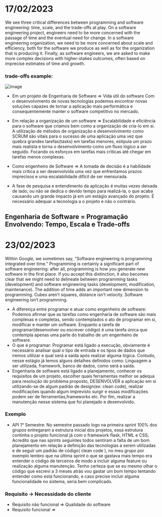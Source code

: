 # 17/02/2023

We see three critical differences between programming and software engineering: time, scale, and the trade-offs at play. On a software engineering project, engineers need to be more concerned with the passage of time and the eventual need for change. In a software engineering organization, we need to be more concerned about scale and efficiency, both for the software we produce as well as for the organization that is producing it. Finally, as software engineers, we are asked to make more complex decisions with higher-stakes outcomes, often based on imprecise estimates of time and growth.

### trade-offs example:
![image](https://user-images.githubusercontent.com/53665466/219641873-bfff00ec-ab38-4840-87fb-39fa1f1bd62c.png)


- Em um projeto de Engenharia de Software => Vida útil do software
  Com o desenvolvimento de novas tecnologias podemos encontrar novas soluções capazes de tornar a aplicação mais performática e consequentemente manter o software competitivo no mercado.

- Em relação a organização de um software => Escalabilidade e eficiência para o software que criamos bem como a organização de cria-lo em si.
  A utilização de métodos de organização e desenvolvimento como SCRUM são vitais para o sucesso de uma aplicação uma vez que quebra grandes tarefas(tasks) em tarefas menores, estipula um prazo mais realista e torna o desenvolvimento como um fluxo lógico a ser seguido. Focando os esforços em tarefas mais críticas até chegar em tarefas menos complexas.

- Como engenheiro de Software => A tomada de decisão é a habilidade mais crítica a ser desenvolvida uma vez que enfrentamos prazos imprecisos e uma escalabilidade difícil de ser mensurada.

- A fase de pesquisa e entendimento da aplicação é muitas vezes deixada de lado, ou não se dedica o devido tempo para realizá-la, o que acaba causando um grande impacto já em um estágio avançado do projeto.
É necessário adequar a tecnologia a o projeto e não o contrário.

## Engenharia de Software = Programação Envolvendo: Tempo, Escala e Trade-offs 
# 23/02/2023

Within Google, we sometimes say, “Software engineering is programming integrated over time.” Programming  is certainly a significant part of software engineering: after all, programming is how you generate new software in the first place. If you accept this distinction, it also becomes clear that we might need to delineate between programming tasks (development) and software engineering tasks (development, modification, maintenance). The addition of time adds an important new dimension to programming. Cubes aren’t squares, distance isn’t velocity. Software engineering isn’t programming.

 - A diferença entre programar e atuar como engenheiro de software:
  Podemos afirmar que as tarefas como engenharia de software são mais complexas e completas, sendo contemplados o ato de programar em si, modificar e manter um software. Enquanto a tarefa de programar(desenvolver ou escrever código) é uma tarefa única que contempla apenas uma parte do trabalho de um engenheiro de software. 
 - O que é programar:
  Programar está ligado a execução, obviamente é necessário analisar qual o tipo de entrada e os tipos de dados que iremos utilizar e qual será a saída após realizar alguma lógica. Contudo, nesse estágio já temos alguns detalhes definidos como: Linguagem a ser utilizada, framework, banco de dados, como será a saída.
  - Engenharia de software está ligado a planejamento, conhecer os requisitos de um projeto, escolher quais ferramentas melhor se adequa para resolução do problema proposto, DESENVOLVER a aplicação em si utilizando-se de algum padrão de design(ex: clean code), realizar modificações quando algum imprevisto surgir e essas modificações podem ser de ferramentas,frameworks etc. Por fim, realizar a manutenção nesse sistema que foi planejado e desenvolvido.
  ### Exemplo
  - API 1° Semestre:
   No semestre passado logo na primeira sprint 100% dos grupos entregaram a estrutura inicial dos projetos, essa estrutura continha o projeto funcional já com o framework flask, HTML e CSS;
   Acredito que nas sprints seguintes todos sentiram a falta de um bom planejamento em relação a definição das tecnologias a serem utilizadas e de  seguir um padrão de código( clean code ), no meu grupo por exemplo lembro que na última sprint o que se gastava mais tempo era entender o código de terceiros de modo a incluir alguma feature ou realização alguma manutenção.
   Tenho certeza que se eu mesmo olhar o código que escrevi a 3 meses atrás vou gastar um bom tempo tentando entender como está funcionando, e caso precise incluir alguma funcionalidade no sistema, seria bem complicado.

### Requisito -> Necessidade do cliente
 - Requisito não funcional => Qualidade do software
 - Requisito funcional => 
